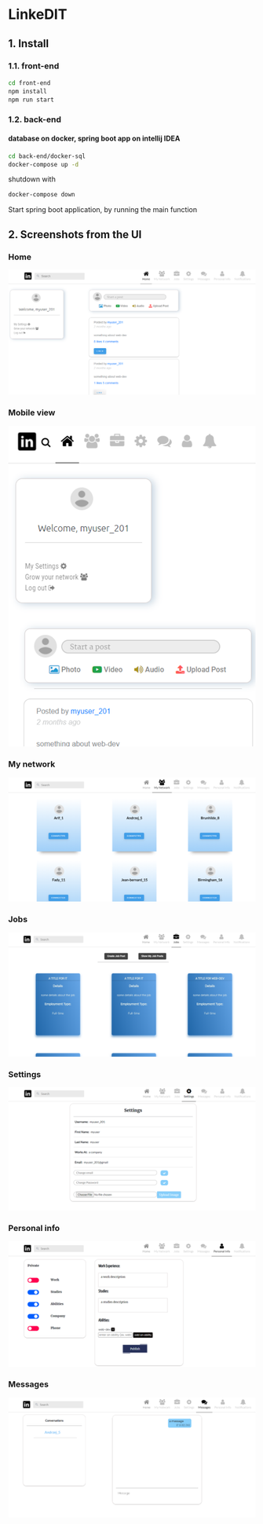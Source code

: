 # LinkeDIT

## 1. Install

### 1.1. front-end


```sh
cd front-end
npm install
npm run start
```


### 1.2. back-end

#### database on docker, spring boot app on intellij IDEA
```sh
cd back-end/docker-sql
docker-compose up -d
```
shutdown with
```sh
docker-compose down
```

Start spring boot application, by running the main function



## 2. Screenshots from the UI

### Home
![Home](./img/home.png)
### Mobile view
![mobile-view](./img/mobile-view.png)

### My network
![MyNetwork](./img/mynetwork.png)

### Jobs
![jobs](./img/Jobs.png)


### Settings
![Settings](./img/settings.png)


### Personal info
![Personal info](./img/personal-info.png)



### Messages
![Messages](./img/messages.png)